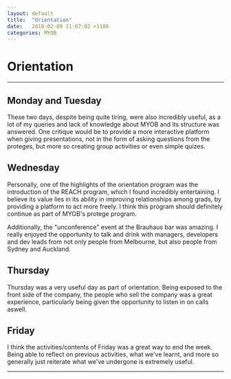 ```yaml
---
layout: default
title:  "Orientation"
date:   2018-02-09 11:07:02 +1100
categories: MYOB
---
```


# [](#header-1)Orientation

* * *

## [](#header-1)Monday and Tuesday
These two days, despite being quite tiring, were also incredibly useful, as
a lot of my queries and lack of knowledge about MYOB and its structure was
answered. One critique would be to provide a more interactive platform when
giving presentations, not in the form of asking questions from the proteges,
but more so creating group activities or even simple quizes.

## [](#header-1)Wednesday
Personally, one of the highlights of the orientation program was the introduction
of the REACH program, which I found incredibly entertaining. I believe its value
lies in its ability in improving relationships among grads, by providing a
platform to act more freely. I think this program should definitely continue
as part of MYOB's protege program.

Additionally, the "unconference" event at the Brauhaus bar was amazing. I
really enjoyed the opportunity to talk and drink with managers, developers
and dev leads from not only people from Melbourne, but also people from
Sydney and Auckland.

## [](#header-1)Thursday
Thursday was a very useful day as part of orientation. Being exposed to the
front side of the company, the people who sell the company was a great
experience, particularly being given the opportunity to listen in on calls
aswell.

## [](#header-1)Friday
I think the activities/contents of Friday was a great way to end the week.
Being able to reflect on previous activities, what we've learnt, and more so
generally just reiterate what we've undergone is extremely useful.


* * *
